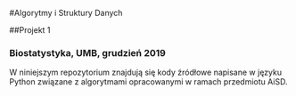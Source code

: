 #Algorytmy i Struktury Danych

##Projekt 1

### Biostatystyka, UMB, grudzień 2019 

W niniejszym repozytorium znajdują się kody źródłowe napisane w języku Python związane z algorytmami opracowanymi w ramach przedmiotu AiSD.
